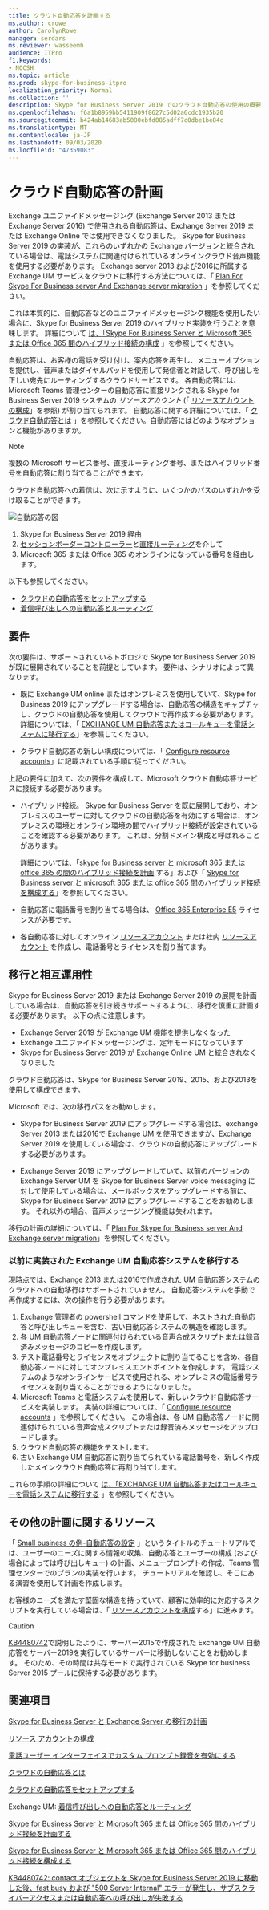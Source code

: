 ```yaml
---
title: クラウド自動応答を計画する
ms.author: crowe
author: CarolynRowe
manager: serdars
ms.reviewer: wasseemh
audience: ITPro
f1.keywords:
- NOCSH
ms.topic: article
ms.prod: skype-for-business-itpro
localization_priority: Normal
ms.collection: ''
description: Skype for Business Server 2019 でのクラウド自動応答の使用の概要
ms.openlocfilehash: f6a1b8959bb5411909f8627c5d02a6cdc1935b20
ms.sourcegitcommit: b424ab14683ab5080ebfd085adff7c0dbe1be84c
ms.translationtype: MT
ms.contentlocale: ja-JP
ms.lasthandoff: 09/03/2020
ms.locfileid: "47359083"
---
```

# <a name="plan-cloud-auto-attendants"></a>クラウド自動応答の計画

Exchange ユニファイドメッセージング (Exchange Server 2013 または Exchange Server 2016) で使用される自動応答は、Exchange Server 2019 または Exchange Online では使用できなくなりました。 Skype for Business Server 2019 の実装が、これらのいずれかの Exchange バージョンと統合されている場合は、電話システムに関連付けられているオンラインクラウド音声機能を使用する必要があります。 Exchange server 2013 および2016に所属する Exchange UM サービスをクラウドに移行する方法については、「 [Plan For Skype For Business server And Exchange server migration](plan-um-migration.md) 」を参照してください。

これは本質的に、自動応答などのユニファイドメッセージング機能を使用したい場合に、Skype for Business Server 2019 のハイブリッド実装を行うことを意味します。 詳細について [は、「Skype For Business Server と Microsoft 365 または Office 365 間のハイブリッド接続の構成](configure-hybrid-connectivity.md) 」を参照してください。

自動応答は、お客様の電話を受け付け、案内応答を再生し、メニューオプションを提供し、音声またはダイヤルパッドを使用して発信者と対話して、呼び出しを正しい宛先にルーティングするクラウドサービスです。 各自動応答には、Microsoft Teams 管理センターの自動応答に直接リンクされる Skype for Business Server 2019 システムの *リソースアカウント* (「 [リソースアカウントの構成](configure-onprem-ra.md)」を参照) が割り当てられます。 自動応答に関する詳細については、「 [クラウド自動応答とは](/SkypeForBusiness/what-is-phone-system-in-office-365/what-are-phone-system-auto-attendants.md) 」を参照してください。自動応答にはどのようなオプションと機能がありますか。

> [!NOTE]
> 複数の Microsoft サービス番号、直接ルーティング番号、またはハイブリッド番号を自動応答に割り当てることができます。

クラウド自動応答への着信は、次に示すように、いくつかのパスのいずれかを受け取ることができます。

![自動応答の図](../../SfBServer2019/media/AA-plan-concept.png)

1. Skype for Business Server 2019 経由
2. [セッションボーダーコントローラー](/MicrosoftTeams/direct-routing-border-controllers.md)と[直接ルーティング](/MicrosoftTeams/direct-routing-plan.md)を介して
3. Microsoft 365 または Office 365 のオンラインになっている番号を経由します。

以下も参照してください。

- [クラウドの自動応答をセットアップする](/microsoftteams/create-a-phone-system-auto-attendant)
- [着信呼び出しへの自動応答とルーティング](https://docs.microsoft.com/exchange/voice-mail-unified-messaging/automatically-answer-and-route-calls/automatically-answer-and-route-calls)

## <a name="requirements"></a>要件

次の要件は、サポートされているトポロジで Skype for Business Server 2019 が既に展開されていることを前提としています。  要件は、シナリオによって異なります。

- 既に Exchange UM online またはオンプレミスを使用していて、Skype for Business 2019 にアップグレードする場合は、自動応答の構造をキャプチャし、クラウドの自動応答を使用してクラウドで再作成する必要があります。 詳細については、「 [EXCHANGE UM 自動応答またはコールキューを電話システムに移行する](configure-onprem-ra.md#moving-an-exchange-um-auto-attendant-or-call-queue-to-phone-system)」を参照してください。

- クラウド自動応答の新しい構成については、「  [Configure resource accounts](configure-onprem-ra.md)」に記載されている手順に従ってください。

上記の要件に加えて、次の要件を構成して、Microsoft クラウド自動応答サービスに接続する必要があります。

- ハイブリッド接続。 Skype for Business Server を既に展開しており、オンプレミスのユーザーに対してクラウドの自動応答を有効にする場合は、オンプレミスの環境とオンライン環境の間でハイブリッド接続が設定されていることを確認する必要があります。 これは、分割ドメイン構成と呼ばれることがあります。

   詳細については、「skype [for Business server と microsoft 365 または office 365 の間のハイブリッド接続を計画](plan-hybrid-connectivity.md) する」および「 [Skype for Business server と microsoft 365 または office 365 間のハイブリッド接続を構成する](configure-hybrid-connectivity.md)」を参照してください。

- 自動応答に電話番号を割り当てる場合は、 [Office 365 Enterprise E5](/skypeforbusiness/skype-for-business-and-microsoft-teams-add-on-licensing/license-options-based-on-your-plan/office-365-enterprise-e5-with-audio-conferencing) ライセンスが必要です。
- 各自動応答に対してオンライン [リソースアカウント](/MicrosoftTeams/manage-resource-accounts.md) または社内 [リソースアカウント](configure-onprem-ra.md) を作成し、電話番号とライセンスを割り当てます。 

## <a name="migration-and-interoperability"></a>移行と相互運用性

Skype for Business Server 2019 または Exchange Server 2019 の展開を計画している場合は、自動応答を引き続きサポートするように、移行を慎重に計画する必要があります。 以下の点に注意します。

- Exchange Server 2019 が Exchange UM 機能を提供しなくなった
- Exchange ユニファイドメッセージングは、定年モードになっています
- Skype for Business Server 2019 が Exchange Online UM と統合されなくなりました

クラウド自動応答は、Skype for Business Server 2019、2015、および2013を使用して構成できます。

Microsoft では、次の移行パスをお勧めします。

- Skype for Business Server 2019 にアップグレードする場合は、exchange Server 2013 または2016で Exchange UM を使用できますが、Exchange Server 2019 を使用している場合は、クラウドの自動応答にアップグレードする必要があります。

- Exchange Server 2019 にアップグレードしていて、以前のバージョンの Exchange Server UM を Skype for Business Server voice messaging に対して使用している場合は、メールボックスをアップグレードする前に、Skype for Business Server 2019 にアップグレードすることをお勧めします。  それ以外の場合、音声メッセージング機能は失われます。

移行の計画の詳細については、「 [Plan For Skype for Business server And Exchange server migration](plan-um-migration.md)」を参照してください。

### <a name="migrating-a-previously-implemented-exchange-um-auto-attendant-system"></a>以前に実装された Exchange UM 自動応答システムを移行する

現時点では、Exchange 2013 または2016で作成された UM 自動応答システムのクラウドへの自動移行はサポートされていません。 自動応答システムを手動で再作成するには、次の操作を行う必要があります。

1. Exchange 管理者の powershell コマンドを使用して、ネストされた自動応答と呼び出しキューを含む、古い自動応答システムの構造を確認します。  
2. 各 UM 自動応答ノードに関連付けられている音声合成スクリプトまたは録音済みメッセージのコピーを作成します。
3. テスト電話番号とライセンスをオブジェクトに割り当てることを含め、各自動応答ノードに対してオンプレミスエンドポイントを作成します。 電話システムのようなオンラインサービスで使用される、オンプレミスの電話番号ライセンスを割り当てることができるようになりました。
4. Microsoft Teams と電話システムを使用して、新しいクラウド自動応答サービスを実装します。 実装の詳細については、「 [Configure resource accounts](configure-onprem-ra.md) 」を参照してください。 この場合は、各 UM 自動応答ノードに関連付けられている音声合成スクリプトまたは録音済みメッセージをアップロードします。
5. クラウド自動応答の機能をテストします。
6. 古い Exchange UM 自動応答に割り当てられている電話番号を、新しく作成したメインクラウド自動応答に再割り当てします。

これらの手順の詳細について [は、「EXCHANGE UM 自動応答またはコールキューを電話システムに移行する](configure-onprem-ra.md#moving-an-exchange-um-auto-attendant-or-call-queue-to-phone-system) 」を参照してください。

## <a name="additional-planning-resources"></a>その他の計画に関するリソース

「 [Small business の例-自動応答の設定](/microsoftteams/tutorial-org-aa) 」というタイトルのチュートリアルでは、ユーザーのニーズに関する情報の収集、自動応答とユーザーの構成 (および場合によっては呼び出しキュー) の計画、メニュープロンプトの作成、Teams 管理センターでのプランの実装を行います。 チュートリアルを確認し、そこにある演習を使用して計画を作成します。

お客様のニーズを満たす堅固な構造を持っていて、顧客に効率的に対応するスクリプトを実行している場合は、「 [リソースアカウントを構成](configure-onprem-ra.md)する」に進みます。

> [!CAUTION]
> [KB4480742](https://support.microsoft.com/help/4480742/call-failures-and-500-server-internal-error-after-migration-to-2019)で説明したように、サーバー2015で作成された Exchange UM 自動応答をサーバー2019を実行しているサーバーに移動しないことをお勧めします。 そのため、その時間は共存モードで実行されている Skype for business Server 2015 プールに保持する必要があります。

## <a name="see-also"></a>関連項目

[Skype for Business Server と Exchange Server の移行の計画](plan-um-migration.md)

[リソース アカウントの構成](configure-onprem-ra.md)

[電話ユーザー インターフェイスでカスタム プロンプト録音を有効にする](https://docs.microsoft.com/exchange/voice-mail-unified-messaging/greetings-announcements-menus-and-prompts/enable-custom-prompt-recording)

[クラウドの自動応答とは](/SkypeForBusiness/what-is-phone-system-in-office-365/what-are-phone-system-auto-attendants)

[クラウドの自動応答をセットアップする](/microsoftteams/create-a-phone-system-auto-attendant)

Exchange UM: [着信呼び出しへの自動応答とルーティング](https://docs.microsoft.com/exchange/voice-mail-unified-messaging/automatically-answer-and-route-calls/automatically-answer-and-route-calls)

[Skype for Business Server と Microsoft 365 または Office 365 間のハイブリッド接続を計画する](plan-hybrid-connectivity.md)

[Skype for Business Server と Microsoft 365 または Office 365 間のハイブリッド接続を構成する](configure-hybrid-connectivity.md)

[KB4480742: contact オブジェクトを Skype for Business Server 2019 に移動した後、fast busy および "500 Server Internal" エラーが発生し、サブスクライバーアクセスまたは自動応答への呼び出しが失敗する](https://support.microsoft.com/help/4480742/call-failures-and-500-server-internal-error-after-migration-to-2019)
